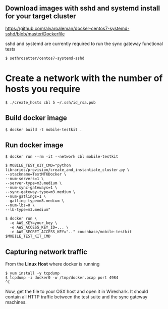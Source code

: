 ## Download images with sshd and systemd install for your target cluster

https://github.com/alvaroaleman/docker-centos7-systemd-sshd/blob/master/Dockerfile

sshd and systemd are currently required to run the sync gateway functional tests

```
$ sethrosetter/centos7-systemd-sshd
```

# Create a network with the number of hosts you require
```
$ ./create_hosts cbl 5 ~/.ssh/id_rsa.pub
```

## Build docker image
```
$ docker build -t mobile-testkit .
```

## Run docker image

```
$ docker run --rm -it --network cbl mobile-testkit
```

```
$ MOBILE_TEST_KIT_CMD="python libraries/provision/create_and_instantiate_cluster.py \    
--stackname=TestMTKDocker \     
--num-servers=1 \    
--server-type=m3.medium \
--num-sync-gateways=1 \
--sync-gateway-type=m3.medium \
--num-gatlings=1 \
--gatling-type=m3.medium \ 
--num-lbs=0 \     
--lb-type=m3.medium"

$ docker run \
  -e AWS_KEY=your_key \
  -e AWS_ACCESS_KEY_ID=... \
  -e AWS_SECRET_ACCESS_KEY=".." couchbase/mobile-testkit $MOBILE_TEST_KIT_CMD
```


## Capturing network traffic

From the **Linux Host** where docker is running

```
$ yum install -y tcpdump
$ tcpdump -i docker0 -w /tmp/docker.pcap port 4984
^C
```

Now, get the file to your OSX host and open it in Wireshark.  It should contain all HTTP traffic between the test suite and the sync gateway machines.
